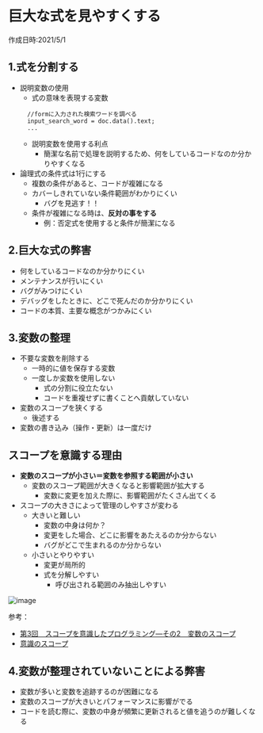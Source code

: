 # 巨大な式を見やすくする
作成日時:2021/5/1

## 1.式を分割する
* 説明変数の使用
  * 式の意味を表現する変数
  ```
    //formに入力された検索ワードを調べる
    input_search_word = doc.data().text;
    ...
  ```
  * 説明変数を使用する利点
    * 簡潔な名前で処理を説明するため、何をしているコードなのか分かりやすくなる
* 論理式の条件式は1行にする
  * 複数の条件があると、コードが複雑になる
  * カバーしきれていない条件範囲がわかりにくい
    * バグを見逃す！！
  * 条件が複雑になる時は、**反対の事をする**
    * 例：否定式を使用すると条件が簡潔になる

## 2.巨大な式の弊害
* 何をしているコードなのか分かりにくい
* メンテナンスが行いにくい
* バグがみつけにくい
* デバッグをしたときに、どこで死んだのか分かりにくい
* コードの本質、主要な概念がつかみにくい

## 3.変数の整理
* 不要な変数を削除する
  * 一時的に値を保存する変数
  * 一度しか変数を使用しない
    * 式の分割に役立たない
    * コードを重複せずに書くことへ貢献していない
* 変数のスコープを狭くする
  * 後述する
* 変数の書き込み（操作・更新）は一度だけ

## スコープを意識する理由
* **変数のスコープが小さい＝変数を参照する範囲が小さい**
  * 変数のスコープ範囲が大きくなると影響範囲が拡大する
    * 変数に変更を加えた際に、影響範囲がたくさん出てくる
* スコープの大きさによって管理のしやすさが変わる
  * 大きいと難しい
    * 変数の中身は何か？
    * 変更をした場合、どこに影響をあたえるのか分からない
    * バグがどこで生まれるのか分からない
  * 小さいとやりやすい
    * 変更が局所的
    * 式を分解しやすい
      * 呼び出される範囲のみ抽出しやすい

![image](https://user-images.githubusercontent.com/47252405/117174276-83d9ea00-ae08-11eb-95ed-b47bf05055cd.png)

参考：
* [第3回　スコープを意識したプログラミング―その2　変数のスコープ](https://gihyo.jp/dev/serial/01/code/000302)
* [意識のスコープ](https://enterprisezine.jp/iti/detail/200)

## 4.変数が整理されていないことによる弊害
* 変数が多いと変数を追跡するのが困難になる
* 変数のスコープが大きいとパフォーマンスに影響がでる
* コードを読む際に、変数の中身が頻繁に更新されると値を追うのが難しくなる
